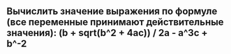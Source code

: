## Вычислить значение выражения по формуле (все переменные принимают действительные значения): (b + sqrt(b^2 + 4ac)) / 2a - a^3c + b^-2
